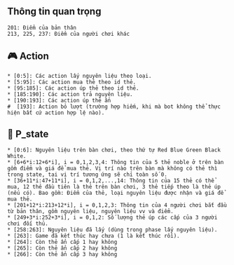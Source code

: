 ##   Thông tin quan trọng
    201: Điểm của bản thân
    213, 225, 237: Điểm của người chơi khác
    
##  :video_game: Action
    * [0:5]: Các action lấy nguyên liệu theo loại.
    * [5:95]: Các action mua thẻ theo id thẻ.
    * [95:185]: Các action úp thẻ theo id thẻ.
    * [185:190]: Các action trả nguyên liệu.
    * [190:193]: Các action úp thẻ ẩn
    #  [193]: Action bỏ lượt (trường hợp hiếm, khi mà bot không thể thực hiện bất cứ action hợp lệ nào).
    
##  :bust_in_silhouette: P_state
    * [0:6]: Nguyên liệu trên bàn chơi, theo thứ tự Red Blue Green Black White.
    * [6+6*i:12+6*i], i = 0,1,2,3,4: Thông tin của 5 thẻ noble ở trên bàn gồm điểm và giá để mua thẻ. Vị trí nào trên bàn mà không có thẻ thì trong state, tại vị trí tương ứng sẽ chỉ toàn số 0.
    * [36+11*i:47+11*i], i = 0,1,2,...,14: Thông tin của 15 thẻ có thể mua, 12 thẻ đầu tiên là thẻ trên bàn chơi, 3 thẻ tiếp theo là thẻ úp (nếu có). Bao gồm: Điểm của thẻ, loại nguyên liệu được nhận và giá để mua thẻ.
    * [201+12*i:213+12*i], i = 0,1,2,3: Thông tin của 4 người chơi bắt đầu từ bản thân, gồm nguyên liệu, nguyên liệu vv và điểm.
    * [249+3*i:252+3*i], i = 0,1,2: Số lượng thẻ úp các cấp của 3 người chơi đối thủ.
    * [258:263]: Nguyên liệu đã lấy (dùng trong phase lấy nguyên liệu).
    * [263]: Game đã kết thúc hay chưa (1 là kết thúc rồi).
    * [264]: Còn thẻ ẩn cấp 1 hay không
    * [265]: Còn thẻ ẩn cấp 2 hay không
    * [266]: Còn thẻ ẩn cấp 3 hay không
